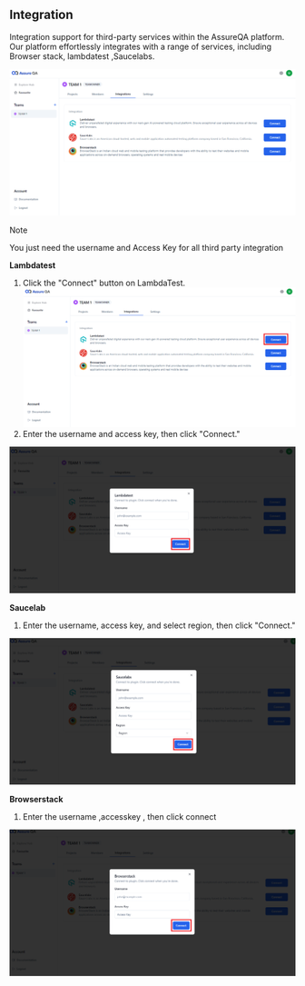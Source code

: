 ## Integration

Integration support for third-party services within the AssureQA platform. Our platform effortlessly integrates with a range of services, including  Browser stack, lambdatest ,Saucelabs.

![q1](/1.1%20Teams/TeamImages/q1.png)

>[!Note]  
>You just need the username and Access Key for all third party integration 

**Lambdatest**

1. Click the "Connect" button on LambdaTest.
![q2](/1.1%20Teams/TeamImages/q2.png)
2. Enter the username and access key, then click "Connect."

![q3](/1.1%20Teams/TeamImages/q3.png)

**Saucelab**
1. Enter the username, access key, and select region, then click "Connect."

![q4](/1.1%20Teams/TeamImages/q4.png)

**Browserstack** 
1. Enter the username ,accesskey , then click connect 

![q5](/1.1%20Teams/TeamImages/q5.png)
